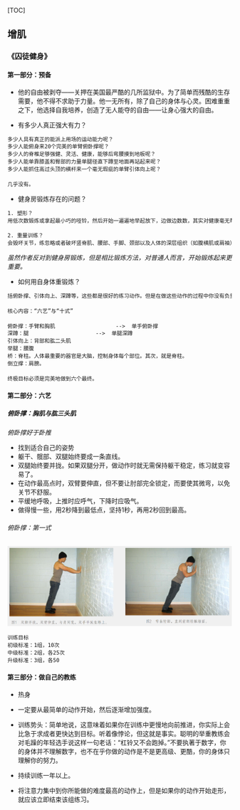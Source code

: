 [TOC]



## 增肌



### 《囚徒健身》

#### 第一部分：预备

- 他的自由被剥夺——关押在美国最严酷的几所监狱中。为了简单而残酷的生存需要，他不得不求助于力量。他一无所有，除了自己的身体与心灵。困难重重之下，他选择自我培养，创造了无人能夺的自由——让身心强大的自由。



- 有多少人真正强大有力？

```tex
多少人具有真正的能派上用场的运动能力呢？
多少人能俯身来20个完美的单臂俯卧撑呢？
多少人的脊椎足够强健、灵活、健康，能够后弯腰摸到地板呢？
多少人能单靠膝盖和臀部的力量单腿径直下蹲至地面再站起来呢？
多少人能抓住高过头顶的横杆来一个毫无瑕疵的单臂引体向上呢？

几乎没有。
```



- 健身房锻炼存在的问题？

```tex
1. 塑形？
用低次数锻炼或拿起最小巧的哑铃，然后开始一遍遍地举起放下，边做边数数，其实对健康毫无帮助。

2. 重量训练？
会毁坏关节，练忽略或者破坏竖脊肌、腰部、手脚、颈部以及人体的深层组织（如腹横肌或肩袖），而这些部位对真正有用的力量和运动能力是至关重要的。
```

​	*虽然作者反对到健身房锻炼，但是相比锻炼方法，对普通人而言，开始锻炼起来更重要。*



- 如何用自身体重锻炼？

```tex
括俯卧撑、引体向上、深蹲等，这些都是很好的练习动作。但是在做这些动作的过程中你没有负重，所以反复做虽然可以提高你的耐力，但不会使你的力量大大增强。

核心内容：“六艺”与“十式”

俯卧撑：手臂和胸肌     				-->  单手俯卧撑
深蹲：腿       				 -->  单腿深蹲
引体向上：背部和肱二头肌
举腿：腰腹
桥：脊柱。人体最重要的器官是大脑，控制身体每个部位。其次，就是脊柱。
倒立撑：肩膀。

终极目标必须是完美地做到六个最终。
```

#### 第二部分：六艺

##### 俯卧撑：胸肌与肱三头肌

*俯卧撑好于卧推*

- 找到适合自己的姿势
- 躯干、髋部、双腿始终要成一条直线。
- 双腿始终要并拢。如果双腿分开，做动作时就无需保持躯干稳定，练习就变容易了。
- 在动作最高点时，双臂要伸直，但不要让肘部完全锁定，而要使其微弯，以免关节不舒服。
- 平缓地呼吸，上推时应呼气，下降时应吸气。
- 做得慢一些，用2秒降到最低点，坚持1秒，再用2秒回到最高。

###### 俯卧撑：第一式

![image-20210829211004449](images/image-20210829211004449.png)

```tex
训练目标
初级标准：1组，10次
中级标准：2组，各25次
升级标准：3组，各50
```



#### 第三部分：做自己的教练

- 热身
- 一定要从最简单的动作开始，然后逐渐增加强度。

- 训练势头：简单地说，这意味着如果你在训练中更慢地向前推进，你实际上会比急于求成者更快达到目标。听着像悖论，但这就是事实。聪明的举重教练会对毛躁的年轻选手说这样一句老话：“杠铃又不会跑掉。”不要执著于数字，你的身体并不理解数字，也不在乎你做的动作是不是更高级、更酷，你的身体只理解你的努力。
- 持续训练一年以上。
- 将注意力集中到你所能做的难度最高的动作上，但是如果你的动作开始走形，就应该立即结束该组练习。

